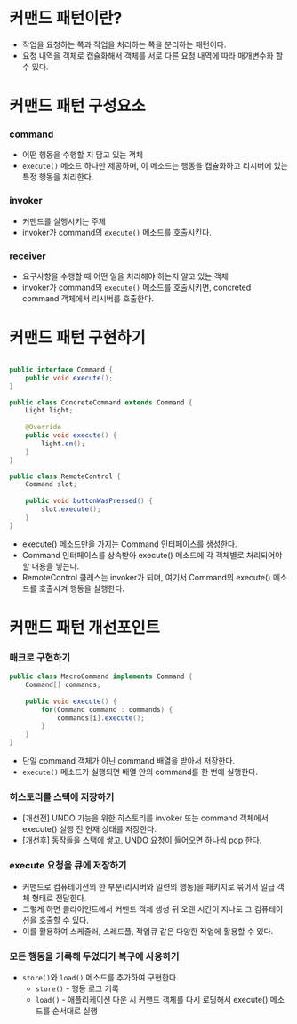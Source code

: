 # 커맨드 패턴이란?

- 작업을 요청하는 쪽과 작업을 처리하는 쪽을 분리하는 패턴이다.
- 요청 내역을 객체로 캡슐화해서 객체를 서로 다른 요청 내역에 따라 매개변수화 할 수 있다.

# 커맨드 패턴 구성요소

### command

- 어떤 행동을 수행할 지 담고 있는 객체
- `execute()` 메소드 하나만 제공하며, 이 메소드는 행동을 캡슐화하고 리시버에 있는 특정 행동을 처리한다.

### invoker

- 커맨드를 실행시키는 주체
- invoker가 command의 `execute()` 메소드를 호출시킨다.

### receiver

- 요구사항을 수행할 때 어떤 일을 처리해야 하는지 알고 있는 객체
- invoker가 command의 `execute()` 메소드를 호출시키면, concreted command 객체에서 리시버를 호출한다.

# 커맨드 패턴 구현하기

```java

public interface Command {
	public void execute();
}

public class ConcreteCommand extends Command {
	Light light;
	
	@Override
	public void execute() {
		light.on();
	}
}

public class RemoteControl {
	Command slot;
	
	public void buttonWasPressed() {
		slot.execute();
	}
}
```

- execute() 메소드만을 가지는 Command 인터페이스를 생성한다.
- Command 인터페이스를 상속받아 execute() 메소드에 각 객체별로 처리되어야 할 내용을 넣는다.
- RemoteControl 클래스는 invoker가 되며, 여기서 Command의 execute() 메소드를 호출시켜 행동을 실행한다.

# 커맨드 패턴 개선포인트

### 매크로 구현하기

```java
public class MacroCommand implements Command {
	Command[] commands;
	
	public void execute() {
		for(Command command : commands) {
			commands[i].execute();
		}
	}
}
```

- 단일 command 객체가 아닌 command 배열을 받아서 저장한다.
- `execute()` 메소드가 실행되면 배열 안의 command를 한 번에 실행한다.

### 히스토리를 스택에 저장하기

- [개선전] UNDO 기능을 위한 히스토리를 invoker 또는 command 객체에서 execute() 실행 전 현재 상태를 저장한다.
- [개선후] 동작들을 스택에 쌓고, UNDO 요청이 들어오면 하나씩 pop 한다.

### execute 요청을 큐에 저장하기

- 커맨드로 컴퓨테이션의 한 부분(리시버와 일련의 행동)을 패키지로 묶어서 일급 객체 형태로 전달한다.
- 그렇게 하면 클라이언트에서 커맨드 객체 생성 뒤 오랜 시간이 지나도 그 컴퓨테이션을 호출할 수 있다.
- 이를 활용하여 스케줄러, 스레드풀, 작업큐 같은 다양한 작업에 활용할 수 있다.

### 모든 행동을 기록해 두었다가 복구에 사용하기

- `store()`와 `load()` 메소드를 추가하여 구현한다.
    - `store()` - 행동 로그 기록
    - `load()` - 애플리케이션 다운 시 커맨드 객체를 다시 로딩해서 execute() 메소드를 순서대로 실행
